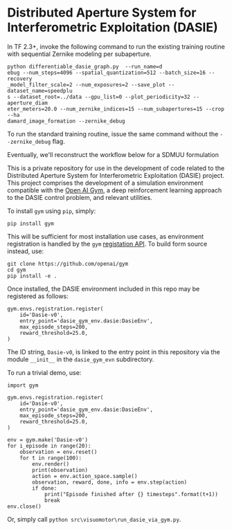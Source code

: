# Distributed Aperture System for Interferometric Exploitation (DASIE)

In TF 2.3+, invoke the following command to run the existing training routine with sequential Zernike modeling per subaperture.

```
python differentiable_dasie_graph.py  --run_name=d
ebug --num_steps=4096 --spatial_quantization=512 --batch_size=16 --recovery
_model_filter_scale=2 --num_exposures=2 --save_plot --dataset_name=speedplu
s --dataset_root=../data --gpu_list=0 --plot_periodicity=32 --aperture_diam
eter_meters=20.0 --num_zernike_indices=15 --num_subapertures=15 --crop --ha
damard_image_formation --zernike_debug
```

To run the standard training routine, issue the same command without the `--zernike_debug` flag.

Eventually, we'll reconstruct the workflow below for a SDMUU formulation

This is a private repository for use in the development of code related to the Distributed Aperture System for
Interferometric Exploitation (DASIE) project. This project comprises the development of a simulation environment 
compatible with the [Open AI Gym][1], a deep reinforcement learning approach to the DASIE control problem, and relevant 
utilities.  

To install `gym` using `pip`, simply: 

``pip install gym``

This will be sufficient for most installation use cases, as environment registration is handled by the `gym` [registation
API][2]. To build form source instead, use:

```
git clone https://github.com/openai/gym
cd gym
pip install -e .
```

Once installed, the DASIE environment included in this repo may be registered as follows:

```
gym.envs.registration.register(
    id='Dasie-v0',
    entry_point='dasie_gym_env.dasie:DasieEnv',
    max_episode_steps=200,
    reward_threshold=25.0,
)
```

The ID string, `Dasie-v0`, is linked to the entry point in this repository via the module `__init__` in the
`dasie_gym_evn` subdirectory.

To run a trivial demo, use:

```
import gym

gym.envs.registration.register(
    id='Dasie-v0',
    entry_point='dasie_gym_env.dasie:DasieEnv',
    max_episode_steps=200,
    reward_threshold=25.0,
)

env = gym.make('Dasie-v0')
for i_episode in range(20):
    observation = env.reset()
    for t in range(100):
        env.render()
        print(observation)
        action = env.action_space.sample()
        observation, reward, done, info = env.step(action)
        if done:
            print("Episode finished after {} timesteps".format(t+1))
            break
env.close()
```

Or, simply call `python src\visuomotor\run_dasie_via_gym.py`.



[1]: https://gym.openai.com/docs/

[2]: https://gym.openai.com/docs/#the-registry